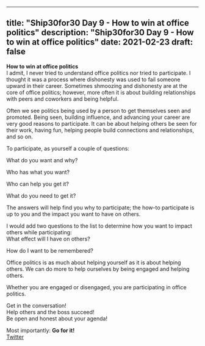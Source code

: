 
---
title: "Ship30for30 Day 9 - How to win at office politics"
description: "Ship30for30 Day 9 - How to win at office politics"
date: 2021-02-23
draft: false
---

**How to win at office politics**  
I admit, I never tried to understand office politics nor tried to participate.  I thought it was a process where dishonesty was used to fail someone upward in their career.  Sometimes shmoozing and dishonesty are at the core of office politics; however, more often it is about building relationships with peers and coworkers and being helpful.  

Often we see politics being used by a person to get themselves seen and promoted.  Being seen, building influence, and advancing your career are very good reasons to participate.  It can be about helping others be seen for their work, having fun, helping people build connections and relationships, and so on.  

To participate, as yourself a couple of questions:  

  What do you want and why?   

  Who has what you want?  

  Who can help you get it?  

  What do you need to get it?  

The answers will help find you why to participate; the how-to participate is up to you and the impact you want to have on others.  

I would add two questions to the list to determine how you want to impact others while participating:  
  What effect will I have on others?  

  How do I want to be remembered?  

Office politics is as much about helping yourself as it is about helping others.  We can do more to help ourselves by being engaged and helping others.  

Whether you are engaged or disengaged, you are participating in office politics.  

  Get in the conversation!  
  Help others and the boss succeed!  
  Be open and honest about your agenda!  

Most importantly: **Go for it!**  
[Twitter](https://twitter.com/hippiebikeracer/status/1364235107347873792?s=20)